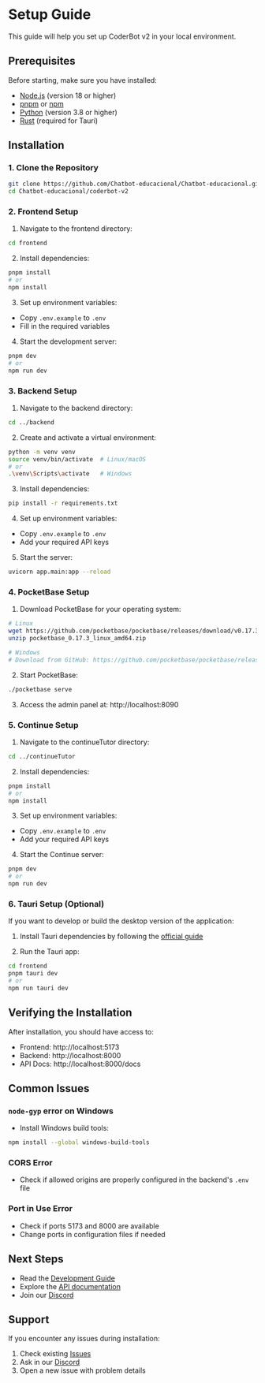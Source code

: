 # Setup Guide

This guide will help you set up CoderBot v2 in your local environment.

## Prerequisites

Before starting, make sure you have installed:

- [Node.js](https://nodejs.org/) (version 18 or higher)
- [pnpm](https://pnpm.io/) or [npm](https://www.npmjs.com/)
- [Python](https://www.python.org/) (version 3.8 or higher)
- [Rust](https://www.rust-lang.org/) (required for Tauri)

## Installation

### 1. Clone the Repository

```bash
git clone https://github.com/Chatbot-educacional/Chatbot-educacional.git
cd Chatbot-educacional/coderbot-v2
```

### 2. Frontend Setup

1. Navigate to the frontend directory:
```bash
cd frontend
```

2. Install dependencies:
```bash
pnpm install
# or
npm install
```

3. Set up environment variables:
- Copy `.env.example` to `.env`
- Fill in the required variables

4. Start the development server:
```bash
pnpm dev
# or
npm run dev
```

### 3. Backend Setup

1. Navigate to the backend directory:
```bash
cd ../backend
```

2. Create and activate a virtual environment:
```bash
python -m venv venv
source venv/bin/activate  # Linux/macOS
# or
.\venv\Scripts\activate   # Windows
```

3. Install dependencies:
```bash
pip install -r requirements.txt
```

4. Set up environment variables:
- Copy `.env.example` to `.env`
- Add your required API keys

5. Start the server:
```bash
uvicorn app.main:app --reload
```

### 4. PocketBase Setup

1. Download PocketBase for your operating system:
```bash
# Linux
wget https://github.com/pocketbase/pocketbase/releases/download/v0.17.3/pocketbase_0.17.3_linux_amd64.zip
unzip pocketbase_0.17.3_linux_amd64.zip

# Windows
# Download from GitHub: https://github.com/pocketbase/pocketbase/releases
```

2. Start PocketBase:
```bash
./pocketbase serve
```

3. Access the admin panel at: http://localhost:8090

### 5. Continue Setup

1. Navigate to the continueTutor directory:
```bash
cd ../continueTutor
```

2. Install dependencies:
```bash
pnpm install
# or
npm install
```

3. Set up environment variables:
- Copy `.env.example` to `.env`
- Add your required API keys

4. Start the Continue server:
```bash
pnpm dev
# or
npm run dev
```

### 6. Tauri Setup (Optional)

If you want to develop or build the desktop version of the application:

1. Install Tauri dependencies by following the [official guide](https://tauri.app/v1/guides/getting-started/prerequisites)

2. Run the Tauri app:
```bash
cd frontend
pnpm tauri dev
# or
npm run tauri dev
```

## Verifying the Installation

After installation, you should have access to:

- Frontend: http://localhost:5173
- Backend: http://localhost:8000
- API Docs: http://localhost:8000/docs

## Common Issues

### `node-gyp` error on Windows
- Install Windows build tools:
```bash
npm install --global windows-build-tools
```

### CORS Error
- Check if allowed origins are properly configured in the backend's `.env` file

### Port in Use Error
- Check if ports 5173 and 8000 are available
- Change ports in configuration files if needed

## Next Steps

- Read the [Development Guide](DEVELOPMENT.md)
- Explore the [API documentation](http://localhost:8000/docs)
- Join our [Discord](https://discord.gg/your-server)

## Support

If you encounter any issues during installation:

1. Check existing [Issues](https://github.com/Chatbot-educacional/Chatbot-educacional/issues)
2. Ask in our [Discord](https://discord.gg/your-server)
3. Open a new issue with problem details 